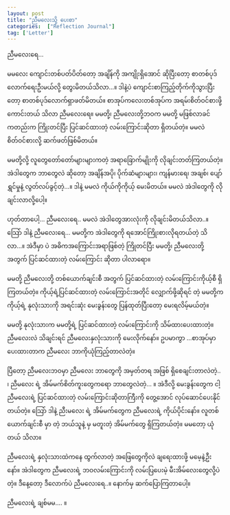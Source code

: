 ```yaml
---
layout: post
title: "ညီမလေးသို့ ပေးစာ"
categories:  ["Reflection Journal"]
tag: ['Letter']
---
```

ညီမလေးရေ…

မမလေး ကျောင်းတစ်ပတ်ပိတ်တော့ အချိန်ကို အကျိုးရှိအောင် ဆိုပြီးတော့ စာတစ်ပုဒ်လောက်ရေးဦးမယ်လို့ တွေးမိတယ်သိလာ…။ ဒါနဲ့ပဲ ကျောင်းစာကြည့်တိုက်ကိုသွားပြီးတော့ စာတစ်ပုဒ်လောက်ရှာဖတ်မိတယ်။ စာအုပ်ကလေးတစ်အုပ်က အရမ်းစိတ်ဝင်စားဖို့ကောင်းတယ် သိလာ ညီမလေးရေ။ မမတို့၊ ညီမလေးတို့ဘဝက မမတို့ မဖြစ်လာခင်ကတည်းက ကြိုးတင်ပြီး ပြင်ဆင်ထားတဲ့ လမ်းကြောင်းဆိုတာ ရှိတယ်တဲ့။ မမလဲ စိတ်ဝင်စားလို့ ဆက်ဖတ်ဖြစ်မိတယ်။
<!-- more -->

မမတို့လို့ လူတွေတော်တော်များများကတဲ့ အရာခြောက်မျိုးကို လိုချင်းတတ်ကြတယ်တဲ့။ အဲဒါတွေက ဘာတွေလဲ ဆိုတော့ အချိန်အပို၊ ပိုက်ဆံများများ၊ ကျန်မားရေ၊ အချစ်၊ ပျော်ရွှင်မှုနဲ့ လွတ်လပ်ခွင့်တဲ့…။ ဒါနဲ့ မမလဲ ကိုယ်ကိုကိုယ့် မေးမိတယ်။ မမလဲ အဲဒါတွေကို လိုချင်းလာလို့ပေါ့။

ဟုတ်တာပေါ့… ညီမလေးရေ.. မမလဲ အဲဒါတွေအားလုံးကို လိုချင်းမိတယ်သိလာ..။ သြော် ဒါနဲ့ ညီမလေးရေ… မမတို့က အဲဒါတွေကို ရအောင်ကြိုးစားလိုရတယ်တဲ့ သိလာ…။ အဲဒီမှာ ပဲ အဓိကအကြောင်းအရာဖြစ်တဲ့ ကြိုတင်ပြီး မမတို့၊ ညီမလေးတို့ အတွက် ပြင်ဆင်ထားတဲ့ လမ်းကြောင်း ဆိုတာ ပါလာရော။


 မမတို့ ညီမလေးတို့ တစ်ယောက်ချင်းစီ အတွက် ပြင်ဆင်ထားတဲ့ လမ်းကြောင်းကိုယ့်စီ ရှိကြတယ်တဲ့။ ကိုယ့်ရဲ့ပြင်ဆင်ထားတဲ့ လမ်းကြောင်းအတိုင် လျှောက်ဖို့ဆိုရင် တဲ့  မမတို့က ကိုယ့်ရဲ့ နုလုံးသားကို အရင်းဆုံး မေးခွန်းတွေ ပြန်ထုတ်ပြီးတော့ မေးရလိမ့်မယ်တဲ့။

မမတို့ နုလုံးသားက မမတို့ရဲ့ ပြင်ဆင်ထားတဲ့ လမ်းကြောင်းကို သိမ်ထားပေးထားတဲ့။ ညီမလေးလဲ သိချင်းရင် ညီမလေးနှလုံးသားကို မေးလိုက်နော်။
ဥပမာကွာ ...စာအုပ်မှာ ပေးထားတာက ညီမလေး ဘာကိုယုံကြည့်တာလဲတဲ့။

ပြီတော့ ညီမလေးဘဝမှာ ညီမလေး ဘာတွေကို အမှတ်တရ အဖြစ် ရှိစေချင်းတာလဲတဲ့.. ၊ ညီမလေး ရဲ့ အိမ်မက်စိတ်ကူးတွေကရော ဘာတွေလဲတဲ့… ။ အဲဒီလို့ မေးခွန်းတွေက ငါ့ညီမလေးရဲ့ ပြင်ဆင်ထားတဲ့ လမ်းကြောင်းဆိုတာကြီးကို တွေ့အောင် လုပ်ဆောင်ပေးနိုင်တယ်တဲ့။ သြော် ဒါနဲ့ ညီးမလေး ရဲ့ အိမ်မက်တွေက ညီမလေးရဲ့ ကိုယ်ပိုင်းနော်။ လူတစ်ယောက်ချင်းစီ မှာ တဲ့ ဘယ်သူနဲ့ မှ မတူးတဲ့ အိမ်မက်တွေ ရှိကြတယ်တဲ့။ မမတော့ ယုံတယ် သိလာ။

ညီမလေးရဲ့ နှလုံးသားထဲကနေ ထွက်လာတဲ့ အဖြေတွေကိုလဲ ချရေးထားဖို့ မမေ့နဲ့ဦးနော်။ အဲဒါတွေက ညီမလေးရဲ့ ဘဝလမ်းကြောင်းကို လမ်းပြပေးမဲ့ မီးအိမ်လေးတွေလို့ပဲတဲ့။ ဒီနေ့တော့ ဒီလောက်ပဲ ညီမလေးရေ..။ နောက်မှ ဆက်ပြောကြတာပေါ့။

 ညီမလေးရဲ့ ချစ်မမ…. ။
